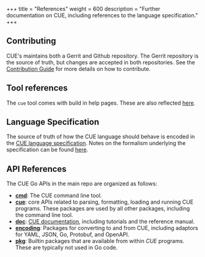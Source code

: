 +++
title = "References"
weight = 600
description = "Further documentation on CUE, including references to the language specification."
+++


## Contributing

CUE's maintains both a Gerrit and Github repository.
The Gerrit repository is the source of truth, but changes are accepted
in both repositories.
See the [Contribution Guide](https://github.com/cuelang/cue/blob/master/doc/contribute.md)
for more details on how to contribute.


## Tool references

The `cue` tool comes with build in help pages.
These are also reflected
[here](https://github.com/cuelang/cue/blob/master/doc/cmd/cue.md).
<!-- TODO: keep these in sync automatically.
See https://github.com/cuelang/cue/issues/10
-->


## Language Specification

The source of truth of how the CUE language should behave is encoded in the
[CUE language specification](/docs/references/spec/).
Notes on the formalism underlying the specification can be found
[here](https://github.com/cuelang/cue/blob/master/doc/ref/impl.md).


## API References

The CUE Go APIs in the main repo are organized as follows:

- [**cmd**](https://godoc.org/cuelang.org/go/cmd):
  The CUE command line tool.
- [**cue**](https://godoc.org/cuelang.org/go/cue):
  core APIs related to parsing, formatting, loading and running CUE programs.
  These packages are used by all other packages, including the command line tool.
- [**doc**](https://godoc.org/cuelang.org/go/doc):
  [CUE documentation](/docs/references),
  including tutorials and the reference manual.
- [**encoding**](https://godoc.org/cuelang.org/go/encoding):
  Packages for converting to and from CUE, including adaptors for YAML, JSON,
  Go, Protobuf, and OpenAPI.
- [**pkg**](https://godoc.org/cuelang.org/go/pkg):
  Builtin packages that are available from within _CUE_ programs.
  These are typically not used in Go code.
